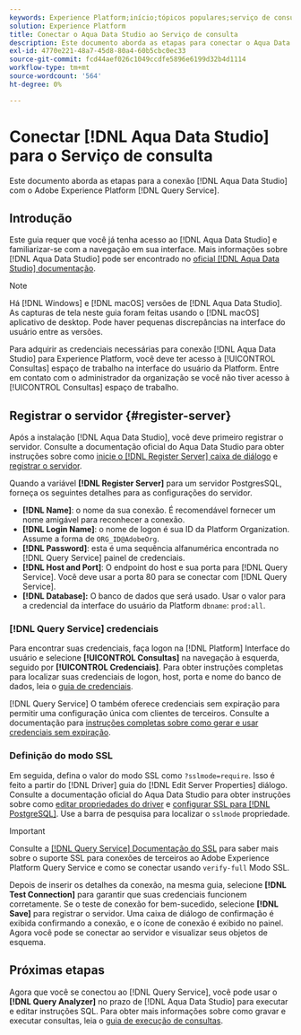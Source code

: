 ```yaml
---
keywords: Experience Platform;início;tópicos populares;serviço de consulta;serviço de consulta;Aqua Data Studio;Aqua data studio;conectar ao serviço de consulta;
solution: Experience Platform
title: Conectar o Aqua Data Studio ao Serviço de consulta
description: Este documento aborda as etapas para conectar o Aqua Data Studio ao Serviço de consulta do Adobe Experience Platform.
exl-id: 4770e221-48a7-45d8-80a4-60b5cbc0ec33
source-git-commit: fcd44aef026c1049ccdfe5896e6199d32b4d1114
workflow-type: tm+mt
source-wordcount: '564'
ht-degree: 0%

---
```


# Conectar [!DNL Aqua Data Studio] para o Serviço de consulta

Este documento aborda as etapas para a conexão [!DNL Aqua Data Studio] com o Adobe Experience Platform [!DNL Query Service].

## Introdução

Este guia requer que você já tenha acesso ao [!DNL Aqua Data Studio] e familiarizar-se com a navegação em sua interface. Mais informações sobre [!DNL Aqua Data Studio] pode ser encontrado no [oficial [!DNL Aqua Data Studio] documentação](https://www.aquaclusters.com/app/home/project/public/aquadatastudio/wikibook/Documentation21.1/page/0/Aqua-Data-Studio-21-1).

>[!NOTE]
>
>Há [!DNL Windows] e [!DNL macOS] versões de [!DNL Aqua Data Studio]. As capturas de tela neste guia foram feitas usando o [!DNL macOS] aplicativo de desktop. Pode haver pequenas discrepâncias na interface do usuário entre as versões.

Para adquirir as credenciais necessárias para conexão [!DNL Aqua Data Studio] para Experience Platform, você deve ter acesso à [!UICONTROL Consultas] espaço de trabalho na interface do usuário da Platform. Entre em contato com o administrador da organização se você não tiver acesso à [!UICONTROL Consultas] espaço de trabalho.

## Registrar o servidor {#register-server}

Após a instalação [!DNL Aqua Data Studio], você deve primeiro registrar o servidor. Consulte a documentação oficial do Aqua Data Studio para obter instruções sobre como [inicie o [!DNL Register Server] caixa de diálogo](https://www.aquaclusters.com/app/home/project/public/aquadatastudio/wikibook/Documentation18/page/81/Registering-a-Database-Server#launching_the_register_server_dialog) e [registrar o servidor](https://www.aquaclusters.com/app/home/project/public/aquadatastudio/wikibook/Documentation18/page/81/Registering-a-Database-Server#steps_to_register_a_server_in_aqua_data_studio).

Quando a variável **[!DNL Register Server]** para um servidor PostgresSQL, forneça os seguintes detalhes para as configurações do servidor.

- **[!DNL Name]**: o nome da sua conexão. É recomendável fornecer um nome amigável para reconhecer a conexão.
- **[!DNL Login Name]**: o nome de logon é sua ID da Platform Organization. Assume a forma de `ORG_ID@AdobeOrg`.
- **[!DNL Password]**: esta é uma sequência alfanumérica encontrada no [!DNL Query Service] painel de credenciais.
- **[!DNL Host and Port]**: O endpoint do host e sua porta para [!DNL Query Service]. Você deve usar a porta 80 para se conectar com [!DNL Query Service].
- **[!DNL Database]:** O banco de dados que será usado. Usar o valor para a credencial da interface do usuário da Platform `dbname`: `prod:all`.

### [!DNL Query Service] credenciais

Para encontrar suas credenciais, faça logon na [!DNL Platform] Interface do usuário e selecione **[!UICONTROL Consultas]** na navegação à esquerda, seguido por **[!UICONTROL Credenciais]**. Para obter instruções completas para localizar suas credenciais de logon, host, porta e nome do banco de dados, leia o [guia de credenciais](../ui/credentials.md).

[!DNL Query Service] O também oferece credenciais sem expiração para permitir uma configuração única com clientes de terceiros. Consulte a documentação para [instruções completas sobre como gerar e usar credenciais sem expiração](../ui/credentials.md#non-expiring-credentials).

### Definição do modo SSL

Em seguida, defina o valor do modo SSL como `?sslmode=require`. Isso é feito a partir do [!DNL Driver] guia do [!DNL Edit Server Properties] diálogo. Consulte a documentação oficial do Aqua Data Studio para obter instruções sobre como [editar propriedades do driver](https://www.aquaclusters.com/app/home/project/public/aquadatastudio/wikibook/Documentation13/page/116/PostgreSQL#drivers) e [configurar SSL para [!DNL PostgreSQL]](https://www.aquaclusters.com/app/home/project/public/aquadatastudio/wikibook/Documentation20/page/SSL-Configuration/SSL-Configuration). Use a barra de pesquisa para localizar o `sslmode` propriedade.

>[!IMPORTANT]
>
>Consulte a [[!DNL Query Service] Documentação do SSL](./ssl-modes.md) para saber mais sobre o suporte SSL para conexões de terceiros ao Adobe Experience Platform Query Service e como se conectar usando `verify-full` Modo SSL.

Depois de inserir os detalhes da conexão, na mesma guia, selecione **[!DNL Test Connection]** para garantir que suas credenciais funcionem corretamente. Se o teste de conexão for bem-sucedido, selecione **[!DNL Save]** para registrar o servidor. Uma caixa de diálogo de confirmação é exibida confirmando a conexão, e o ícone de conexão é exibido no painel. Agora você pode se conectar ao servidor e visualizar seus objetos de esquema.

## Próximas etapas

Agora que você se conectou ao [!DNL Query Service], você pode usar o **[!DNL Query Analyzer]** no prazo de [!DNL Aqua Data Studio] para executar e editar instruções SQL. Para obter mais informações sobre como gravar e executar consultas, leia o [guia de execução de consultas](../best-practices/writing-queries.md).
